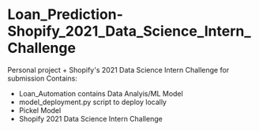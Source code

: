 # Loan_Prediction-Shopify_2021_Data_Science_Intern_Challenge
Personal project + Shopify's 2021 Data Science Intern Challenge for submission
Contains: 
* Loan_Automation contains Data Analyis/ML Model 
* model_deployment.py script to deploy locally
* Pickel Model 
* Shopify 2021 Data Science Intern Challenge 
